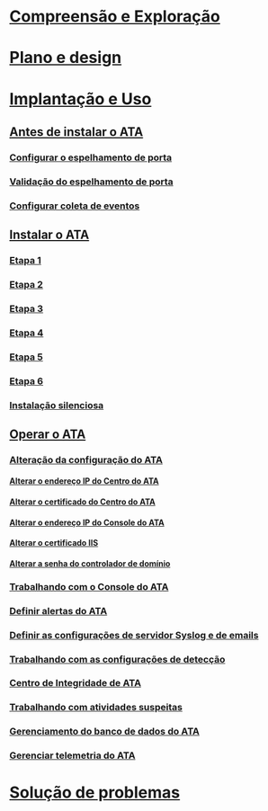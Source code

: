 # [Compreensão e Exploração](/advanced-threat-analytics/understand-explore/what-is-ata)
# [Plano e design](/advanced-threat-analytics/plan-design/ata-capacity-planning)
# [Implantação e Uso](install-ata.md)
## [Antes de instalar o ATA](preinstall-ata.md)
### [Configurar o espelhamento de porta](configure-port-mirroring.md)
### [Validação do espelhamento de porta](validate-port-mirroring.md)
### [Configurar coleta de eventos](configure-event-collection.md)
## [Instalar o ATA](install-ata.md)
### [Etapa 1](install-ata-step1.md)
### [Etapa 2](install-ata-step2.md)
### [Etapa 3](install-ata-step3.md)
### [Etapa 4](install-ata-step4.md)
### [Etapa 5](install-ata-step5.md)
### [Etapa 6](install-ata-step6.md)
### [Instalação silenciosa](ata-silent-installation.md)
## [Operar o ATA](operate-ata.md)
### [Alteração da configuração do ATA](modifying-ata-configuration.md)
#### [Alterar o endereço IP do Centro do ATA](modifying-ata-config-centerip.md)
#### [Alterar o certificado do Centro do ATA](modifying-ata-config-centercert.md)
#### [Alterar o endereço IP do Console do ATA](modifying-ata-config-consoleip.md)
#### [Alterar o certificado IIS](modifying-ata-config-iiscert.md)
#### [Alterar a senha do controlador de domínio](modifying-ata-config-dcpassword.md)
### [Trabalhando com o Console do ATA](working-with-ata-console.md)
### [Definir alertas do ATA](setting-ata-alerts.md)
### [Definir as configurações de servidor Syslog e de emails](setting-syslog-email-server-settings.md)
### [Trabalhando com as configurações de detecção](working-with-detection-settings.md)
### [Centro de Integridade de ATA](ata-health-center.md)
### [Trabalhando com atividades suspeitas](working-with-suspicious-activities.md)
### [Gerenciamento do banco de dados do ATA](ata-database-management.md)
### [Gerenciar telemetria do ATA](manage-telemetry-settings.md)
# [Solução de problemas](/advanced-threat-analytics/troubleshoot/troubleshooting-ata-using-logs)


<!--HONumber=May16_HO4-->


